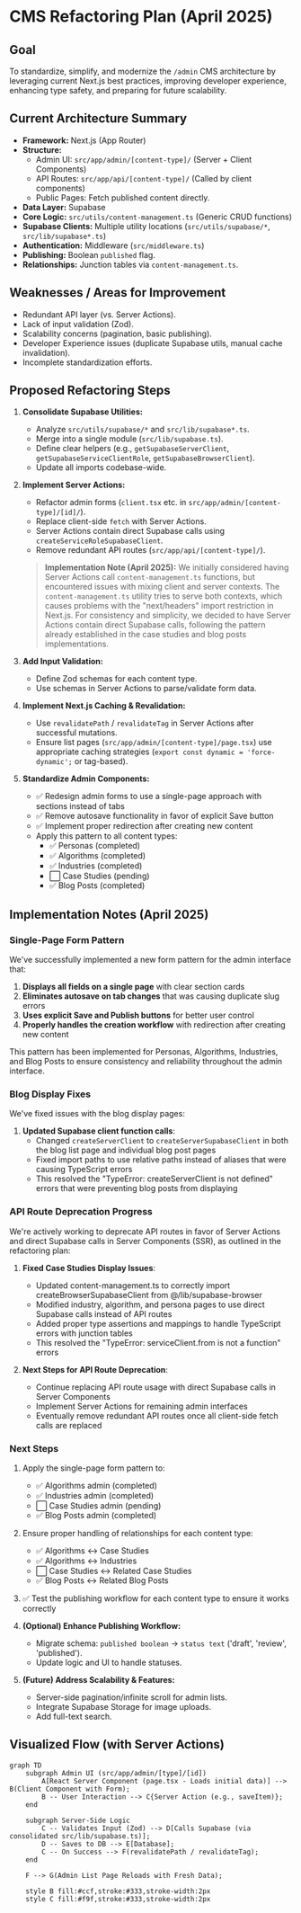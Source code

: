 # CMS Refactoring Plan (April 2025)

## Goal

To standardize, simplify, and modernize the `/admin` CMS architecture by leveraging current Next.js best practices, improving developer experience, enhancing type safety, and preparing for future scalability.

## Current Architecture Summary

*   **Framework:** Next.js (App Router)
*   **Structure:**
    *   Admin UI: `src/app/admin/[content-type]/` (Server + Client Components)
    *   API Routes: `src/app/api/[content-type]/` (Called by client components)
    *   Public Pages: Fetch published content directly.
*   **Data Layer:** Supabase
*   **Core Logic:** `src/utils/content-management.ts` (Generic CRUD functions)
*   **Supabase Clients:** Multiple utility locations (`src/utils/supabase/*`, `src/lib/supabase*.ts`)
*   **Authentication:** Middleware (`src/middleware.ts`)
*   **Publishing:** Boolean `published` flag.
*   **Relationships:** Junction tables via `content-management.ts`.

## Weaknesses / Areas for Improvement

*   Redundant API layer (vs. Server Actions).
*   Lack of input validation (Zod).
*   Scalability concerns (pagination, basic publishing).
*   Developer Experience issues (duplicate Supabase utils, manual cache invalidation).
*   Incomplete standardization efforts.

## Proposed Refactoring Steps

1.  **Consolidate Supabase Utilities:**
    *   Analyze `src/utils/supabase/*` and `src/lib/supabase*.ts`.
    *   Merge into a single module (`src/lib/supabase.ts`).
    *   Define clear helpers (e.g., `getSupabaseServerClient`, `getSupabaseServiceClientRole`, `getSupabaseBrowserClient`).
    *   Update all imports codebase-wide.
2.  **Implement Server Actions:**
    *   Refactor admin forms (`client.tsx` etc. in `src/app/admin/[content-type]/[id]/`).
    *   Replace client-side `fetch` with Server Actions.
    *   Server Actions contain direct Supabase calls using `createServiceRoleSupabaseClient`.
    *   Remove redundant API routes (`src/app/api/[content-type]/`).

    > **Implementation Note (April 2025):** We initially considered having Server Actions call `content-management.ts` functions, but encountered issues with mixing client and server contexts. The `content-management.ts` utility tries to serve both contexts, which causes problems with the "next/headers" import restriction in Next.js. For consistency and simplicity, we decided to have Server Actions contain direct Supabase calls, following the pattern already established in the case studies and blog posts implementations.
3.  **Add Input Validation:**
    *   Define Zod schemas for each content type.
    *   Use schemas in Server Actions to parse/validate form data.
4.  **Implement Next.js Caching & Revalidation:**
    *   Use `revalidatePath` / `revalidateTag` in Server Actions after successful mutations.
    *   Ensure list pages (`src/app/admin/[content-type]/page.tsx`) use appropriate caching strategies (`export const dynamic = 'force-dynamic';` or tag-based).
5.  **Standardize Admin Components:**
    *   ✅ Redesign admin forms to use a single-page approach with sections instead of tabs
    *   ✅ Remove autosave functionality in favor of explicit Save button
    *   ✅ Implement proper redirection after creating new content
    *   Apply this pattern to all content types:
        * ✅ Personas (completed)
        * ✅ Algorithms (completed)
        * ✅ Industries (completed)
        * ⬜ Case Studies (pending)
        * ✅ Blog Posts (completed)

## Implementation Notes (April 2025)

### Single-Page Form Pattern

We've successfully implemented a new form pattern for the admin interface that:

1. **Displays all fields on a single page** with clear section cards
2. **Eliminates autosave on tab changes** that was causing duplicate slug errors
3. **Uses explicit Save and Publish buttons** for better user control
4. **Properly handles the creation workflow** with redirection after creating new content

This pattern has been implemented for Personas, Algorithms, Industries, and Blog Posts to ensure consistency and reliability throughout the admin interface.

### Blog Display Fixes

We've fixed issues with the blog display pages:

1. **Updated Supabase client function calls**:
   * Changed `createServerClient` to `createServerSupabaseClient` in both the blog list page and individual blog post pages
   * Fixed import paths to use relative paths instead of aliases that were causing TypeScript errors
   * This resolved the "TypeError: createServerClient is not defined" errors that were preventing blog posts from displaying

### API Route Deprecation Progress

We're actively working to deprecate API routes in favor of Server Actions and direct Supabase calls in Server Components (SSR), as outlined in the refactoring plan:

1. **Fixed Case Studies Display Issues**:
   * Updated content-management.ts to correctly import createBrowserSupabaseClient from @/lib/supabase-browser
   * Modified industry, algorithm, and persona pages to use direct Supabase calls instead of API routes
   * Added proper type assertions and mappings to handle TypeScript errors with junction tables
   * This resolved the "TypeError: serviceClient.from is not a function" errors

2. **Next Steps for API Route Deprecation**:
   * Continue replacing API route usage with direct Supabase calls in Server Components
   * Implement Server Actions for remaining admin interfaces
   * Eventually remove redundant API routes once all client-side fetch calls are replaced

### Next Steps

1. Apply the single-page form pattern to:
   * ✅ Algorithms admin (completed)
   * ✅ Industries admin (completed)
   * ⬜ Case Studies admin (pending)
   * ✅ Blog Posts admin (completed)

2. Ensure proper handling of relationships for each content type:
   * ✅ Algorithms ↔ Case Studies
   * ✅ Algorithms ↔ Industries
   * ⬜ Case Studies ↔ Related Case Studies
   * ✅ Blog Posts ↔ Related Blog Posts

3. ✅ Test the publishing workflow for each content type to ensure it works correctly
6.  **(Optional) Enhance Publishing Workflow:**
    *   Migrate schema: `published boolean` -> `status text` ('draft', 'review', 'published').
    *   Update logic and UI to handle statuses.
7.  **(Future) Address Scalability & Features:**
    *   Server-side pagination/infinite scroll for admin lists.
    *   Integrate Supabase Storage for image uploads.
    *   Add full-text search.

## Visualized Flow (with Server Actions)

```mermaid
graph TD
    subgraph Admin UI (src/app/admin/[type]/[id])
        A[React Server Component (page.tsx - Loads initial data)] --> B(Client Component with Form);
        B -- User Interaction --> C{Server Action (e.g., saveItem)};
    end

    subgraph Server-Side Logic
        C -- Validates Input (Zod) --> D[Calls Supabase (via consolidated src/lib/supabase.ts)];
        D -- Saves to DB --> E[Database];
        C -- On Success --> F(revalidatePath / revalidateTag);
    end

    F --> G(Admin List Page Reloads with Fresh Data);

    style B fill:#ccf,stroke:#333,stroke-width:2px
    style C fill:#f9f,stroke:#333,stroke-width:2px